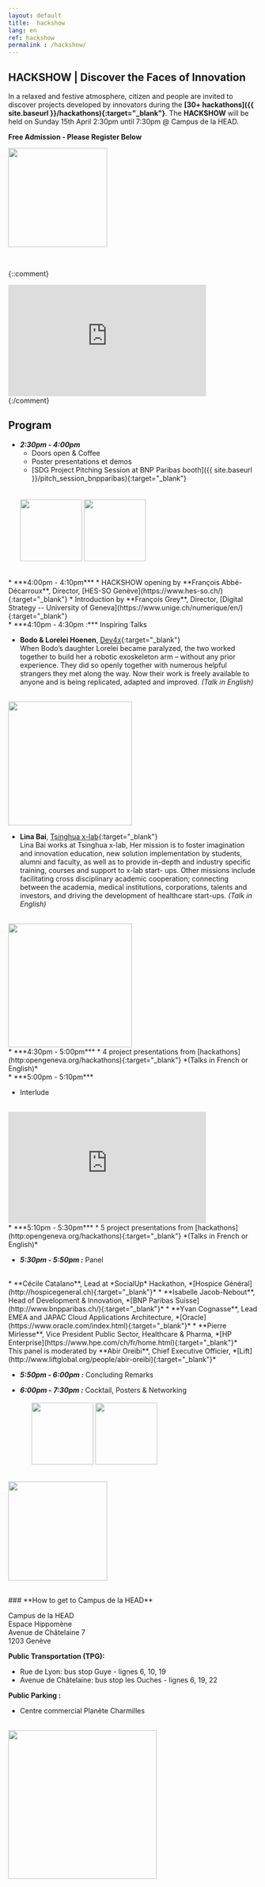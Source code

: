 ```yaml
---
layout: default
title:  hackshow
lang: en
ref: hackshow
permalink : /hackshow/
---
```



## **HACKSHOW | Discover the Faces of Innovation**

In a relaxed and festive atmosphere, citizen and people are invited to discover projects developed by innovators during the **[30+ hackathons]({{ site.baseurl }}/hackathons){:target="_blank"}**. The **HACKSHOW** will be held on Sunday 15th April 2:30pm until 7:30pm @ Campus de la HEAD.


<strong>Free Admission - Please Register Below</strong>

<a href="https://www.eventbrite.com/e/open-geneva-hackshow-tickets-44587949758?aff=utm_source%3Deb_email%26utm_medium%3Demail%26utm_campaign%3Dnew_event_email&utm_term=eventname_text" target="_blank"><img src="{{ site.baseurl }}/images/register_button.png" width="200"></a>

<br>

{::comment}
<iframe width="400" height="225" src="https://www.youtube.com/embed/kGFslZ8O-XU?rel=0" frameborder="0" allow="autoplay; encrypted-media" allowfullscreen></iframe><br>
{:/comment}


## **Program**
* ***2:30pm - 4:00pm***
  * Doors open & Coffee
  * Poster presentations et demos
  * [SDG Project Pitching Session at BNP Paribas booth]({{ site.baseurl }}/pitch_session_bnpparibas){:target="_blank"}
  <br />
  <br>
  <img src="{{ site.baseurl }}/images/hackshow/posters.jpg" height="125" alt="" class="imgspace" />&nbsp;<img src="{{ site.baseurl }}/images/hackshow/demo.jpg" height="125" alt="" class="imgspace" />


<br />
* ***4:00pm - 4:10pm***
  * HACKSHOW opening by **François Abbé-Décarroux**, Director, [HES-SO Genève](https://www.hes-so.ch/){:target="_blank"}
  * Introduction by **François Grey**, Director, [Digital Strategy -- University of Geneva](https://www.unige.ch/numerique/en/){:target="_blank"}  
<br />
* ***4:10pm - 4:30pm :*** Inspiring Talks

  * **Bodo & Lorelei Hoenen**, [Dev4x](http://www.dev4x.com){:target="_blank"}  
  When Bodo’s daughter Lorelei became paralyzed, the two worked together to build her a robotic exoskeleton arm – without any prior experience. They did so openly together with numerous helpful strangers they met along the way. Now their work is freely available to anyone and is being replicated, adapted and improved. *(Talk in English)*  
  <br />
  <img src="{{ site.baseurl }}/images/hackshow/BodoLLorelei.jpeg" width="250" alt="" class="imgspace" />  
<br />

  * **Lina Bai**, [Tsinghua x-lab](http://www.x-lab.tsinghua.edu.cn/en/){:target="_blank"}  
  Lina Bai works at Tsinghua x-lab, Her mission is to foster imagination and innovation
  education, new solution implementation by students, alumni and faculty, as well as
  to provide in-depth and industry specific training, courses and support to x-lab start-
  ups. Other missions include facilitating cross disciplinary academic cooperation;
  connecting between the academia, medical institutions, corporations, talents and
  investors, and driving the development of healthcare start-ups. *(Talk in English)*  
  <br />
  <img src="{{ site.baseurl }}/images/hackshow/BAI_LINA.jpg" width="250" alt="" class="imgspace" />




<br />
* ***4:30pm - 5:00pm***  
  * 4 project presentations from [hackathons](http:opengeneva.org/hackathons){:target="_blank"} *(Talks in French or English)*  
<br />
* ***5:00pm - 5:10pm***

  * Interlude
  <br />
  <iframe width="400" height="225" src="https://www.youtube.com/embed/kGFslZ8O-XU" frameborder="0" allow="autoplay; encrypted-media" allowfullscreen></iframe>


<br />
* ***5:10pm - 5:30pm***
  * 5 project presentations from [hackathons](http:opengeneva.org/hackathons){:target="_blank"} *(Talks in French or English)*   
<br />

* ***5:30pm - 5:50pm :*** Panel
<br />
  * **Cécile Catalano**, Lead at *SocialUp* Hackathon, *[Hospice Général](http://hospicegeneral.ch){:target="_blank"}*
  * **Isabelle Jacob-Nebout**, Head of Development & Innovation, *[BNP Paribas Suisse](http://www.bnpparibas.ch/){:target="_blank"}*
  * **Yvan Cognasse**, Lead EMEA and JAPAC Cloud Applications Architecture, *[Oracle](https://www.oracle.com/index.html){:target="_blank"}*
  * **Pierre Mirlesse**, Vice President Public Sector, Healthcare & Pharma, *[HP Enterprise](https://www.hpe.com/ch/fr/home.html){:target="_blank"}*   
  <br />
  This panel is moderated by **Abir Oreibi**, Chief Executive Officier, *[Lift](http://www.liftglobal.org/people/abir-oreibi){:target="_blank"}*   
  <br />

* ***5:50pm - 6:00pm :*** Concluding Remarks

* ***6:00pm - 7:30pm :*** Cocktail, Posters & Networking  
    <br />
    &nbsp;&nbsp;&nbsp;&nbsp;&nbsp;&nbsp;<img src="{{ site.baseurl }}/images/hackshow/applaud.jpg" height="125" alt="" class="imgspace" />&nbsp;<img src="{{ site.baseurl }}/images/hackshow/cocktail.jpg" height="125" alt="" class="imgspace" />

<br><a href="https://www.eventbrite.com/e/open-geneva-hackshow-tickets-44587949758?aff=utm_source%3Deb_email%26utm_medium%3Demail%26utm_campaign%3Dnew_event_email&utm_term=eventname_text" target="_blank"><img src="{{ site.baseurl }}/images/register_button.png" width="200"></a>

<br>
### **How to get to Campus de la HEAD**

Campus de la HEAD<br>
Espace Hippomène<br>
Avenue de Châtelaine 7<br>
1203 Genève<br>

**Public Transportation (TPG):**
* Rue de Lyon: bus stop Guye - lignes 6, 10, 19
* Avenue de Châtelaine: bus stop les Ouches - lignes 6, 19, 22

**Public Parking :**
* Centre commercial Planète Charmilles



<br>
<img src="{{ site.baseurl }}/images/hackshow/campusHEAD.jpg" height="300" alt="" class="imgspace" />
<br>
